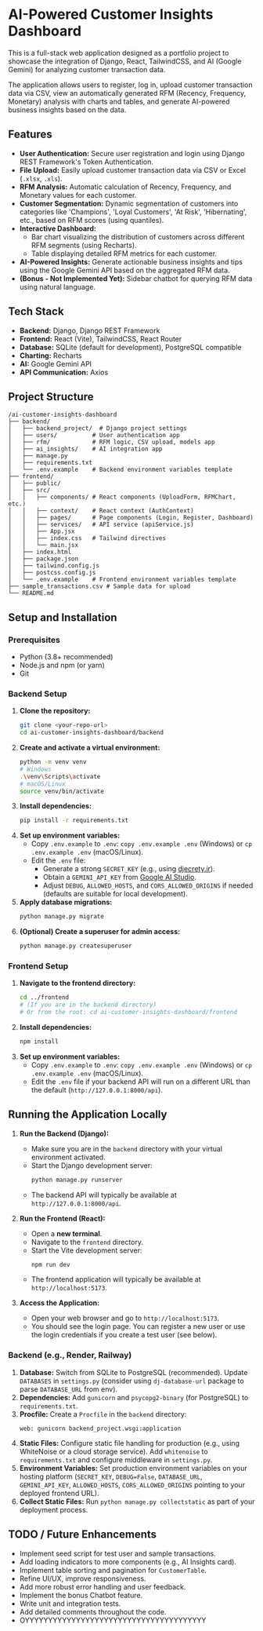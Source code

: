 # AI-Powered Customer Insights Dashboard

This is a full-stack web application designed as a portfolio project to showcase the integration of Django, React, TailwindCSS, and AI (Google Gemini) for analyzing customer transaction data.

The application allows users to register, log in, upload customer transaction data via CSV, view an automatically generated RFM (Recency, Frequency, Monetary) analysis with charts and tables, and generate AI-powered business insights based on the data.


## Features

*   **User Authentication:** Secure user registration and login using Django REST Framework's Token Authentication.
*   **File Upload:** Easily upload customer transaction data via CSV or Excel (`.xlsx`, `.xls`). 
*   **RFM Analysis:** Automatic calculation of Recency, Frequency, and Monetary values for each customer.
*   **Customer Segmentation:** Dynamic segmentation of customers into categories like 'Champions', 'Loyal Customers', 'At Risk', 'Hibernating', etc., based on RFM scores (using quantiles).
*   **Interactive Dashboard:**
    *   Bar chart visualizing the distribution of customers across different RFM segments (using Recharts).
    *   Table displaying detailed RFM metrics for each customer.
*   **AI-Powered Insights:** Generate actionable business insights and tips using the Google Gemini API based on the aggregated RFM data.
*   **(Bonus - Not Implemented Yet):** Sidebar chatbot for querying RFM data using natural language.

## Tech Stack

*   **Backend:** Django, Django REST Framework
*   **Frontend:** React (Vite), TailwindCSS, React Router
*   **Database:** SQLite (default for development), PostgreSQL compatible
*   **Charting:** Recharts
*   **AI:** Google Gemini API
*   **API Communication:** Axios

## Project Structure

```
/ai-customer-insights-dashboard
├── backend/
│   ├── backend_project/  # Django project settings
│   ├── users/          # User authentication app
│   ├── rfm/            # RFM logic, CSV upload, models app
│   ├── ai_insights/    # AI integration app
│   ├── manage.py
│   ├── requirements.txt
│   └── .env.example    # Backend environment variables template
├── frontend/
│   ├── public/
│   ├── src/
│   │   ├── components/ # React components (UploadForm, RFMChart, etc.)
│   │   ├── context/    # React context (AuthContext)
│   │   ├── pages/      # Page components (Login, Register, Dashboard)
│   │   ├── services/   # API service (apiService.js)
│   │   ├── App.jsx
│   │   ├── index.css   # Tailwind directives
│   │   └── main.jsx
│   ├── index.html
│   ├── package.json
│   ├── tailwind.config.js
│   ├── postcss.config.js
│   └── .env.example    # Frontend environment variables template
├── sample_transactions.csv # Sample data for upload
└── README.md
```

## Setup and Installation

### Prerequisites

*   Python (3.8+ recommended)
*   Node.js and npm (or yarn)
*   Git

### Backend Setup

1.  **Clone the repository:**
    ```bash
    git clone <your-repo-url>
    cd ai-customer-insights-dashboard/backend
    ```
2.  **Create and activate a virtual environment:**
    ```bash
    python -m venv venv
    # Windows
    .\venv\Scripts\activate
    # macOS/Linux
    source venv/bin/activate
    ```
3.  **Install dependencies:**
    ```bash
    pip install -r requirements.txt
    ```
4.  **Set up environment variables:**
    *   Copy `.env.example` to `.env`: `copy .env.example .env` (Windows) or `cp .env.example .env` (macOS/Linux).
    *   Edit the `.env` file:
        *   Generate a strong `SECRET_KEY` (e.g., using [djecrety.ir](https://djecrety.ir/)).
        *   Obtain a `GEMINI_API_KEY` from [Google AI Studio](https://aistudio.google.com/app/apikey).
        *   Adjust `DEBUG`, `ALLOWED_HOSTS`, and `CORS_ALLOWED_ORIGINS` if needed (defaults are suitable for local development).
5.  **Apply database migrations:**
    ```bash
    python manage.py migrate
    ```
6.  **(Optional) Create a superuser for admin access:**
    ```bash
    python manage.py createsuperuser
    ```

### Frontend Setup

1.  **Navigate to the frontend directory:**
    ```bash
    cd ../frontend
    # (If you are in the backend directory)
    # Or from the root: cd ai-customer-insights-dashboard/frontend
    ```
2.  **Install dependencies:**
    ```bash
    npm install
    ```
3.  **Set up environment variables:**
    *   Copy `.env.example` to `.env`: `copy .env.example .env` (Windows) or `cp .env.example .env` (macOS/Linux).
    *   Edit the `.env` file if your backend API will run on a different URL than the default (`http://127.0.0.1:8000/api`).

## Running the Application Locally

1.  **Run the Backend (Django):**
    *   Make sure you are in the `backend` directory with your virtual environment activated.
    *   Start the Django development server:
        ```bash
        python manage.py runserver
        ```
    *   The backend API will typically be available at `http://127.0.0.1:8000/api`.

2.  **Run the Frontend (React):**
    *   Open a **new terminal**.
    *   Navigate to the `frontend` directory.
    *   Start the Vite development server:
        ```bash
        npm run dev
        ```
    *   The frontend application will typically be available at `http://localhost:5173`.

3.  **Access the Application:**
    *   Open your web browser and go to `http://localhost:5173`.
    *   You should see the login page. You can register a new user or use the login credentials if you create a test user (see below).


### Backend (e.g., Render, Railway)

1.  **Database:** Switch from SQLite to PostgreSQL (recommended). Update `DATABASES` in `settings.py` (consider using `dj-database-url` package to parse `DATABASE_URL` from env).
2.  **Dependencies:** Add `gunicorn` and `psycopg2-binary` (for PostgreSQL) to `requirements.txt`.
3.  **Procfile:** Create a `Procfile` in the `backend` directory:
    ```
    web: gunicorn backend_project.wsgi:application
    ```
4.  **Static Files:** Configure static file handling for production (e.g., using WhiteNoise or a cloud storage service). Add `whitenoise` to `requirements.txt` and configure middleware in `settings.py`.
5.  **Environment Variables:** Set production environment variables on your hosting platform (`SECRET_KEY`, `DEBUG=False`, `DATABASE_URL`, `GEMINI_API_KEY`, `ALLOWED_HOSTS`, `CORS_ALLOWED_ORIGINS` pointing to your deployed frontend URL).
6.  **Collect Static Files:** Run `python manage.py collectstatic` as part of your deployment process.


## TODO / Future Enhancements

*   Implement seed script for test user and sample transactions.
*   Add loading indicators to more components (e.g., AI Insights card).
*   Implement table sorting and pagination for `CustomerTable`.
*   Refine UI/UX, improve responsiveness.
*   Add more robust error handling and user feedback.
*   Implement the bonus Chatbot feature.
*   Write unit and integration tests.
*   Add detailed comments throughout the code.
* OYYYYYYYYYYYYYYYYYYYYYYYYYYYYYYYYYYYYYYY
